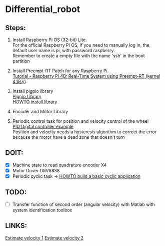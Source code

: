 # Differential_robot

## Steps:

1. Install Raspberry Pi OS (32-bit) Lite. \
For the official Raspberry Pi OS, if you need to manually log in, the default user name is pi, with password raspberry. \
Remember to create a empty file with the name 'ssh' in the boot partition

2. Install Preempt-RT Patch for any Raspberry Pi.  
[Tutorial - Raspberry Pi 4B: Real-Time System using Preempt-RT (kernel 4.19.y)](https://lemariva.com/blog/2019/09/raspberry-pi-4b-preempt-rt-kernel-419y-performance-test)

3. Install pigpio library \
[Pigpio Library](http://abyz.me.uk/rpi/pigpio/index.html) \
[HOWTO install library](http://abyz.me.uk/rpi/pigpio/download.html)

4. Encoder and Motor Library

5. Periodic control task for position and velocity control of the wheel \
[PID Digital controller example](https://www.picuino.com/es/arduprog/control-pid-digital.html) \
Position and velocity needs a hysteresis algorithm to correct the error because the motor have a dead zone that doesn't turn 

## DOIT:
 - [x] Machine state to read quadrature encoder X4 
 - [x] Motor Driver DRV8838
 - [x] Periodic cyclic task -> [HOWTO build a basic cyclic application](https://wiki.linuxfoundation.org/realtime/documentation/howto/applications/cyclic)
 
## TODO:
 - [ ] Transfer function of second order (angular velocity) with Matlab with system identification toolbox 
## LINKS:
[Estimate velocity 1](https://www.embeddedrelated.com/showarticle/158.php)
[Estimate velocity 2](https://www.motioncontroltips.com/how-are-encoders-used-for-speed-measurement/)
 


